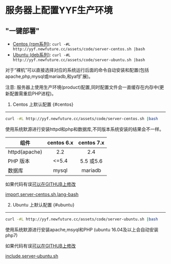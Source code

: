 服务器上配置YYF生产环境
===================

"一键部署"
----------------------

* [Centos (rpm系列)](#centos): `curl -#L http://yyf.newfuture.cc/assets/code/server-centos.sh |bash`
* [Ubuntu (deb系列)](#ubuntu): `curl -#L http://yyf.newfuture.cc/assets/code/server-ubuntu.sh |bash`

对于“裸机”可以直接选择对应的系统运行后面的命令自动安装和配置(包括 apache,php,mysql或mariadb,和yaf扩展)。

注意: 服务器上使用生产环境(product)配置,同时配置文件会一直缓存在内存中(更新配置需重启PHP进程)。

1. Centos 上默认配置 {#centos}
------------------------

```bash
curl -#L http://yyf.newfuture.cc/assets/code/server-centos.sh |bash
```
使用系统默源进行安装httpd和php和数据库,不同版本系统安装的结果会不一样。

组件 | centos 6.x | centos 7.x |
------|:---------:|:---------:|
httpd(apache) | 2.2 | 2.4 |
PHP 版本 | <=5.4   | 5.5 或5.6 |
数据库| mysql | mariadb  |



如果代码有误[可以在GITHUB上修改](https://github.com/NewFuture/yyf-book/edit/master/assets/code/server-centos.sh)

[import,server-centos.sh,lang-bash](../assets/code/server-centos.sh)


2. Ubuntu 上默认配置 {#ubuntu}
------------------------

```bash
curl -#L http://yyf.newfuture.cc/assets/code/server-ubuntu.sh |bash
```

使用系统默源进行安装apache,msyql和PHP (ubuntu 16.04及以上会自动安装php7)


如果代码有误[可以在GITHUB上修改](https://github.com/NewFuture/yyf-book/edit/master/assets/code/server-ubuntu.sh)

[include,server-ubuntu.sh](../assets/code/server-ubuntu.sh)
